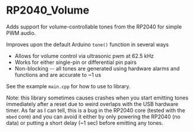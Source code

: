 # RP2040_Volume
Adds support for volume-controllable tones from the RP2040 for simple PWM audio.

Improves upon the default Arduino `tone()` function in several ways

- Allows for volume control via ultrasonic pwm at 62.5 kHz
- Works for either single-pin or differential pin pairs
- Non-blocking -- all tones are generated using hardware alarms and functions and are accurate to ~1 us


See the example `main.cpp` for how to use to library.

Note: this library sometimes causes crashes when you start emitting tones immediately after a reset due to weird overlaps with the USB hardware timer. As far as I can tell, this is a bug in the RP2040 core (tested with the `mbed` core) and you can avoid it either by only powering the RP2040 (no data) or putting a short delay (~1 sec) before emitting any tones.
